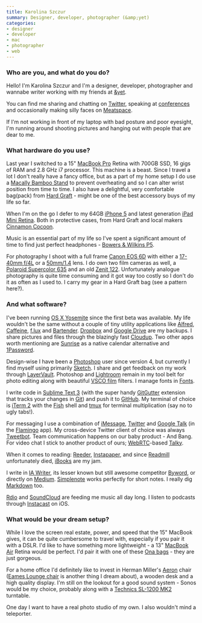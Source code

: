 ```yaml
---
title: Karolina Szczur
summary: Designer, developer, photographer (&amp;yet)
categories:
- designer
- developer
- mac
- photographer
- web
---
```


### Who are you, and what do you do?

Hello! I'm Karolina Szczur and I'm a designer, developer, photographer and wannabe writer working with my friends at [&amp;yet](https://andyet.com/ "The &amp;yet site.").

You can find me sharing and chatting on [Twitter](https://twitter.com/fox "Karolina's Twitter account."), speaking at [conferences](http://lanyrd.com/profile/fox/ "Karolina's Lanyrd profile.") and occasionally making silly faces on [Meatspace][].

If I'm not working in front of my laptop with bad posture and poor eyesight, I'm running around shooting pictures and hanging out with people that are dear to me.

### What hardware do you use?

Last year I switched to a 15" [MacBook Pro][macbook-pro] Retina with 700GB SSD, 16 gigs of RAM and 2.8 GHz i7 processor. This machine is a beast. Since I travel a lot I don't really have a fancy office, but as a part of my home setup I do use a [Macally Bamboo Stand][bamboo-cooling-stand] to prevent overheating and so I can alter wrist position from time to time. I also have a delightful, very comfortable bag(pack) from [Hard Graft](http://www.hardgraft.com/ "The Hard Graft website.") - might be one of the best accessory buys of my life so far.

When I'm on the go I defer to my 64GB [iPhone 5][iphone-5] and latest generation [iPad Mini Retina][ipad-mini-2]. Both in protective cases, from Hard Graft and local makers [Cinnamon Cocoon](https://www.etsy.com/shop/cinnamoncocoon "The Cinnamon Cocoon Etsy shop.").

Music is an essential part of my life so I've spent a significant amount of time to find just perfect headphones - [Bowers & Wilkins P5][p5.2].

For photography I shoot with a full frame [Canon EOS 6D][eos-6d] with either a [17-40mm f/4L][ef-17-40mm-f4l-usm] or a [50mm/1.4][ef-50mm-f1.4-usm] lens. I do own two film cameras as well, a [Polaroid Supercolor 635][supercolor-635cl] and an old [Zenit 122][zenit-122]. Unfortunately analogue photography is quite time consuming and it got way too costly so I don't do it as often as I used to. I carry my gear in a Hard Graft bag (see a pattern here?).

### And what software?

I've been running [OS X Yosemite][macos] since the first beta was available. My life wouldn't be the same without a couple of tiny utility applications like [Alfred][], [Caffeine][], [f.lux][] and [Bartender][]. [Dropbox][] and [Google Drive][google-drive] are my backups. I share pictures and files through the blazingly fast [Cloudup][]. Two other apps worth mentioning are [Sunrise][] as a native calendar alternative and [1Password][].

Design-wise I have been a [Photoshop][] user since version 4, but currently I find myself using primarily [Sketch][]. I share and get feedback on my work through [LayerVault][]. Photoshop and [Lightroom][] remain in my tool belt for photo editing along with beautiful [VSCO film][vsco-film] filters. I manage fonts in [Fonts][fonts].

I write code in [Sublime Text 3][sublime-text] (with the super handy [GitGutter][] extension that tracks your changes in [Git][]) and push it to [GitHub][]. My terminal of choice is [iTerm 2][iterm2] with the [Fish][] shell and [tmux][] for terminal multiplication (say no to ugly tabs!).

For messaging I use a combination of [iMessage][], [Twitter][] and [Google Talk][google-talk] (in the [Flamingo][] app). My cross-device Twitter client of choice was always [Tweetbot][tweetbot-ios]. Team communication happens on our baby product - And Bang. For video chat I stick to another product of ours; [WebRTC][]-based [Talky][].

When it comes to reading: [Reeder][], [Instapaper][], and since [Readmill][] unfortunately died, [iBooks][ibooks-ios] are my jam.

I write in [IA Writer][ia-writer], its lesser known but still awesome competitor [Byword][], or directly on [Medium][]. [Simplenote][] works perfectly for short notes. I really dig [Markdown][] too.

[Rdio][] and [SoundCloud][] are feeding me music all day long. I listen to podcasts through [Instacast][instacast-ios] on iOS.

### What would be your dream setup?

While I love the screen real estate, power, and speed that the 15" MacBook gives, it can be quite cumbersome to travel with, especially if you pair it with a DSLR. I'd like to have something more lightweight - a 13" [MacBook Air][macbook-air] Retina would be perfect. I'd pair it with one of these [Ona bags](http://www.onabags.com/ "The Ona website.") - they are just gorgeous.

For a home office I'd definitely like to invest in Herman Miller's [Aeron][] chair ([Eames Lounge chair][eames-lounge-chair] is another thing I dream about), a wooden desk and a high quality display. I'm still on the lookout for a good sound system - Sonos would be my choice, probably along with a [Technics SL-1200 MK2][sl-1200] turntable.

One day I want to have a real photo studio of my own. I also wouldn't mind a teleporter.

[aeron]: http://www.hermanmiller.com/products/seating/performance-work-chairs/aeron-chairs.html "A work chair."
[bamboo-cooling-stand]: http://www.macally.com/EN/?page_id=2333 "A cooling stand for laptops."
[eames-lounge-chair]: http://www.hermanmiller.com/products/seating/lounge-seating/eames-lounge-chair-and-ottoman.html "A chair."
[ef-17-40mm-f4l-usm]: https://www.usa.canon.com/cusa/consumer/products/cameras/ef_lens_lineup/ef_17_40mm_f_4l_usm "An ultra-wide zoom lens."
[ef-50mm-f1.4-usm]: https://www.usa.canon.com/cusa/support/consumer/eos_slr_camera_systems/lenses/ef_50mm_f_1_4_usm "A lens for SLR cameras."
[eos-6d]: https://en.wikipedia.org/wiki/Canon_EOS_6D "A 20.2 megapixel DSLR."
[ipad-mini-2]: https://en.wikipedia.org/wiki/IPad_Mini_(2nd_generation) "A 7.9 inch tablet device with a Retina screen."
[iphone-5]: https://en.wikipedia.org/wiki/IPhone_5 "A smartphone."
[macbook-air]: https://www.apple.com/macbook-air/ "A very thin laptop."
[macbook-pro]: https://www.apple.com/macbook-pro/ "A laptop."
[p5.2]: http://www.bowers-wilkins.com/Headphones/Headphones/Headphones/P5.html "Nose-isolating headphones."
[sl-1200]: https://en.wikipedia.org/wiki/Technics_SL-1200 "A turntable."
[supercolor-635cl]: http://camerapedia.wikia.com/wiki/Polaroid_Supercolor_635CL "A Polaroid film camera."
[zenit-122]: http://camerapedia.wikia.com/wiki/Zenit_122 "A film camera."
[1password]: https://1password.com "Password management software for Mac OS X."
[alfred]: https://www.alfredapp.com/ "A launcher app for the Mac."
[bartender]: https://www.macbartender.com/ "A Mac tool for organising menu bar apps."
[byword]: https://bywordapp.com/ "A full-screen writing tool for the Mac."
[caffeine]: http://lightheadsw.com/caffeine/ "A Mac menubar application to keep your computer awake."
[cloudup]: https://cloudup.com/ "An file sharing service."
[dropbox]: https://www.dropbox.com/ "Online syncing and storage."
[f.lux]: https://justgetflux.com/ "A tool to make the colour of your screen adapt to the current time of day."
[fish]: http://fishshell.com/ "A command-line shell."
[flamingo]: http://flamingo.im/ "An instant messaging client for the Mac."
[fonts]: https://itunes.apple.com/us/app/fonts/id724408341 "Font-management software for the Mac."
[git]: https://git-scm.com/ "A version control system."
[gitgutter]: https://github.com/jisaacks/GitGutter "A Sublime Text extension for seeing changes in Git."
[github]: https://github.com/ "A Git code repository service."
[google-drive]: https://drive.google.com/ "A cloud storage service."
[google-talk]: https://en.wikipedia.org/wiki/Google_Talk "Google's own audio/video/text chat system."
[ia-writer]: https://ia.net/writer/updates/ia-writer-for-mac "A full-screen writing tool for the Mac."
[ibooks-ios]: https://itunes.apple.com/us/app/ibooks/id364709193 "A book reader for iOS."
[imessage]: https://en.wikipedia.org/wiki/iMessage "A messaging platform."
[instacast-ios]: https://itunes.apple.com/us/app/instacast/id420368235 "A podcast app."
[instapaper]: https://www.instapaper.com/ "A web tool for saving pages to read later."
[iterm2]: http://iterm2.com/ "An alternative terminal application for Mac OS X."
[layervault]: https://www.layervault.com/ "A collaboration and presentation service for designers."
[lightroom]: https://www.adobe.com/products/photoshop-lightroom.html "Photo management and editing software."
[macos]: https://en.wikipedia.org/wiki/MacOS "An operating system for Mac hardware."
[markdown]: https://daringfireball.net/projects/markdown/ "An email-like format for marking up text."
[meatspace]: https://chat.meatspac.es "A web-based chat system."
[medium]: https://medium.com/ "A writing/blogging service."
[photoshop]: https://www.adobe.com/products/photoshop.html "A bitmap image editor."
[rdio]: http://www.rdio.com/home/en-us/ "A music streaming service."
[readmill]: http://readmill.com "A service for people who like to read."
[reeder]: http://madeatgloria.com/brewery/silvio/reeder "A feed client for the Mac."
[simplenote]: https://simplenote.com/ "A note-taking/syncing service."
[sketch]: https://www.sketchapp.com/ "A vector drawing application for Mac OS X."
[soundcloud]: https://soundcloud.com/ "An audio creation and sharing service."
[sublime-text]: http://www.sublimetext.com/ "A coder's text editor."
[sunrise]: https://itunes.apple.com/app/sunrise-calendar/id886106985 "A Mac app for viewing your Google Calendar."
[talky]: https://talky.io/ "A video chat service."
[tmux]: http://sourceforge.net/projects/tmux/ "A terminal multiplexer, similar to screen."
[tweetbot-ios]: https://tapbots.com/tweetbot/ "A Twitter client for iOS."
[twitter]: https://twitter.com/ "An online micro-blogging platform."
[vsco-film]: http://vsco.co/store/film "Film-like presets for Lightroom and Photoshop."
[webrtc]: https://en.wikipedia.org/wiki/WebRTC "An API for browser-to-browser voice and video."

